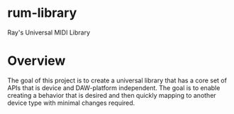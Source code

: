 # rum-library
Ray's Universal MIDI Library

# Overview
The goal of this project is to create a universal library that has a core set 
of APIs that is device and DAW-platform independent. The goal is to enable
creating a behavior that is desired and then quickly mapping to another 
device type with minimal changes required.

